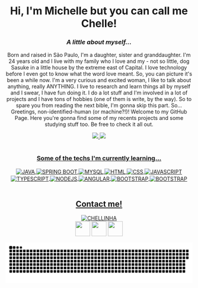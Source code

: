 <h1 align="center">
  Hi, I'm Michelle but you can call me Chelle!
</h1>

<h3 align="center">
  <i>A little about myself...</i>
</h3>

<p align="center">Born and raised in São Paulo, I'm a daughter, sister and granddaughter. I'm 24 years old and I live with my family who I love and my - not so little, dog Sasuke in a little house by the extreme east of Capital. I love technology before I even got to know what the word love meant. So, you can picture it's been a while now. 
I'm a very curious and excited woman, I like to talk about anything, really ANYTHING. I live to research and learn things all by myself and I swear, I have fun doing it.
I do a lot stuff and I'm involved in a lot of projects and I have tons of hobbies (one of them is write, by the way). So to spare you from reading the next bible, I'm gonna skip this part.
So... Greetings, non-identified-human (or machine?!)! Welcome to my GitHub Page. 
Here you're gonna find some of my recents projects and some studying stuff too. Be free to check it all out.</p>

<div align="center">
  <a href="https://github.com/chellebernardo">
  <img height="180em" src="https://github-readme-stats.vercel.app/api?username=chellebernardo&show_icons=true&theme=bear&include_all_commits=true&count_private=true"/>
  <img height="180em" src="https://github-readme-stats.vercel.app/api/top-langs/?username=chellebernardo&layout=compact&langs_count=7&theme=bear"/>
</div>
  <br>
  <h3 align="center">
    Some of the techs I'm currently learning...
  </h3>  
<div align="center">
  <img align="center" alt="JAVA" src="https://img.shields.io/badge/Java-ED8B00?style=for-the-badge&logo=java&logoColor=white">
  <img align="center" alt="SPRING BOOT" src="https://img.shields.io/badge/Spring-6DB33F?style=for-the-badge&logo=spring&logoColor=white">
  <img align="center" alt="MYSQL" src="https://img.shields.io/badge/MySQL-00000F?style=for-the-badge&logo=mysql&logoColor=white">
  <img align="center" alt="HTML" src="https://img.shields.io/badge/HTML5-E34F26?style=for-the-badge&logo=html5&logoColor=white">
  <img align="center" alt="CSS" src="https://img.shields.io/badge/CSS3-1572B6?style=for-the-badge&logo=css3&logoColor=white">
  <img align="center" alt="JAVASCRIPT" src="https://img.shields.io/badge/JavaScript-F7DF1E?style=for-the-badge&logo=javascript&logoColor=black"> 
  <img align="center" alt="TYPESCRIPT" src="https://img.shields.io/badge/TypeScript-007ACC?style=for-the-badge&logo=typescript&logoColor=white">
  <img align="center" alt="NODEJS" src="https://img.shields.io/badge/Node.js-43853D?style=for-the-badge&logo=node.js&logoColor=white">
  <img align="center" alt="ANGULAR"src="https://img.shields.io/badge/Angular-DD0031?style=for-the-badge&logo=angular&logoColor=white">
  <img align="center" alt="BOOTSTRAP" src="https://img.shields.io/badge/Bootstrap-563D7C?style=for-the-badge&logo=bootstrap&logoColor=white">
  <img align="center" alt="BOOTSTRAP" src="https://img.shields.io/badge/Git-dc5c2c?style=for-the-badge&logo=git&logoColor=white">
</div>
  <br>
<h2 align="center">
  Contact me!
</h2>
<div align="center"> 
  <div align="center"> 
  <img alt="CHELLINHA" height="150" width="150" src="https://i.imgur.com/seoJOR7.gif">
  </div>
  <a href="https://www.instagram.com/madamechelle/" target="_blank"><img height="40px" width="40px" src="https://www.vectorlogo.zone/logos/instagram/instagram-icon.svg" target="_blank"></a>
  <a href = "mailto:michellebernardo1396@gmail.com"><img height="40px" width="40px" src="https://www.vectorlogo.zone/logos/gmail/gmail-tile.svg" target="_blank"></a>
  <a href="https://www.linkedin.com/in/michellebernardo/" target="_blank"><img height="40px" width="40px" src="https://www.vectorlogo.zone/logos/linkedin/linkedin-tile.svg" target="_blank"></a>

 
  ![Snake animation](https://github.com/chellebernardo/chellebernardo/blob/output/github-contribution-grid-snake.svg)
 
</div>
